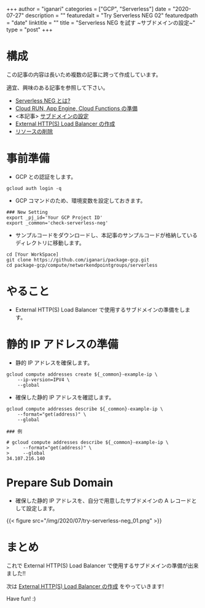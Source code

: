 +++
author = "iganari"
categories = ["GCP", "Serverless"]
date = "2020-07-27"
description = ""
featuredalt = "Try Serverless NEG 02"
featuredpath = "date"
linktitle = ""
title = "Serverless NEG を試す ~サブドメインの設定~"
type = "post"
+++

# 構成

この記事の内容は長いため複数の記事に跨って作成しています。

適宜、興味のある記事を参照して下さい。

+ [Serverless NEG とは?](https://iganari.github.io/blog/2020-07-27_try-serverless-neg-00/)
+ [Cloud RUN, App Engine, Cloud Functions の準備](https://iganari.github.io/blog/2020-07-27_try-serverless-neg-01/)
+ <本記事> [サブドメインの設定](https://iganari.github.io/blog/2020-07-27_try-serverless-neg-02/)
+ [External HTTP(S) Load Balancer の作成](https://iganari.github.io/blog/2020-07-27_try-serverless-neg-03/)
+ [リソースの削除](https://iganari.github.io/blog/2020-07-27_try-serverless-neg-04/)

# 事前準備

+ GCP との認証をします。

```
gcloud auth login -q
```

+ GCP コマンドのため、環境変数を設定しておきます。

```
### New Setting
export _pj_id='Your GCP Project ID'
export _common='check-serverless-neg'
```

+ サンプルコードをダウンロードし、本記事のサンプルコードが格納しているディレクトリに移動します。

```
cd [Your WorkSpace]
git clone https://github.com/iganari/package-gcp.git
cd package-gcp/compute/networkendpointgroups/serverless
```

# やること

+ External HTTP(S) Load Balancer で使用するサブドメインの準備をします。

# 静的 IP アドレスの準備

+ 静的 IP アドレスを確保します。

```
gcloud compute addresses create ${_common}-example-ip \
    --ip-version=IPV4 \
    --global
```

+ 確保した静的 IP アドレスを確認します。

```
gcloud compute addresses describe ${_common}-example-ip \
    --format="get(address)" \
    --global
```
```
### 例

# gcloud compute addresses describe ${_common}-example-ip \
>     --format="get(address)" \
>     --global
34.107.216.140
```

# Prepare Sub Domain

+ 確保した静的 IP アドレスを、自分で用意したサブドメインの A レコードとして設定します。

{{< figure src="/img/2020/07/try-serverless-neg_01.png" >}}


# まとめ

これで External HTTP(S) Load Balancer で使用するサブドメインの準備が出来ました!!

次は [External HTTP(S) Load Balancer の作成]() をやっていきます!

Have fun! :)
